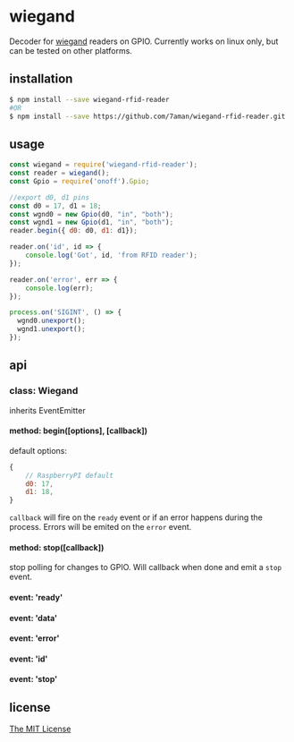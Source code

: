 # wiegand

Decoder for [wiegand](https://en.wikipedia.org/wiki/Wiegand_interface) readers on GPIO.
Currently works on linux only, but can be tested on other platforms.

## installation

```bash
$ npm install --save wiegand-rfid-reader
#OR
$ npm install --save https://github.com/7aman/wiegand-rfid-reader.git
```

## usage

```js
const wiegand = require('wiegand-rfid-reader');
const reader = wiegand();
const Gpio = require('onoff').Gpio;

//export d0, d1 pins
const d0 = 17, d1 = 18;
const wgnd0 = new Gpio(d0, "in", "both");
const wgnd1 = new Gpio(d1, "in", "both");
reader.begin({ d0: d0, d1: d1});

reader.on('id', id => {
    console.log('Got', id, 'from RFID reader');
});

reader.on('error', err => {
    console.log(err);
});

process.on('SIGINT', () => {
  wgnd0.unexport();
  wgnd1.unexport();
});
```

## api

### class: Wiegand

inherits EventEmitter

#### method: begin([options], [callback])

default options:
```js
{
    // RaspberryPI default
    d0: 17,
    d1: 18,
}
```

`callback` will fire on the `ready` event or if an error happens during the process. Errors will be emited on the `error` event.

#### method: stop([callback])

stop polling for changes to GPIO. Will callback when done and emit a `stop` event.

#### event: 'ready'

#### event: 'data'

#### event: 'error'

#### event: 'id'

#### event: 'stop'

## license

[The MIT License](https://opensource.org/licenses/MIT)
